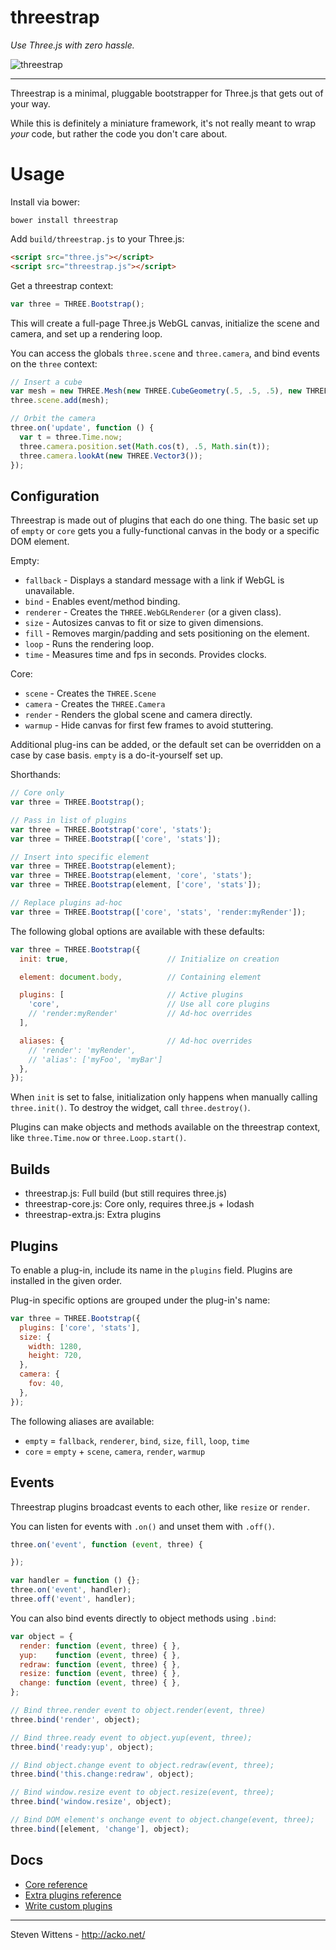threestrap
==========

*Use Three.js with zero hassle.*

![threestrap](https://raw.github.com/unconed/threestrap/master/examples/basic_cube.png)


* * *

Threestrap is a minimal, pluggable bootstrapper for Three.js that gets out of your way.

While this is definitely a miniature framework, it's not really meant to wrap *your* code, but rather the code you don't care about.

Usage
===

Install via bower:
```
bower install threestrap
```

Add `build/threestrap.js` to your Three.js:

```html
<script src="three.js"></script>
<script src="threestrap.js"></script>
```

Get a threestrap context:

```javascript
var three = THREE.Bootstrap();
```

This will create a full-page Three.js WebGL canvas, initialize the scene and camera, and set up a rendering loop.

You can access the globals `three.scene` and `three.camera`, and bind events on the `three` context:

```javascript
// Insert a cube
var mesh = new THREE.Mesh(new THREE.CubeGeometry(.5, .5, .5), new THREE.MeshNormalMaterial());
three.scene.add(mesh);

// Orbit the camera
three.on('update', function () {
  var t = three.Time.now;
  three.camera.position.set(Math.cos(t), .5, Math.sin(t));
  three.camera.lookAt(new THREE.Vector3());
});
```

Configuration
---

Threestrap is made out of plugins that each do one thing. The basic set up of `empty` or `core` gets you a fully-functional canvas in the body or a specific DOM element.

Empty:

 * `fallback` - Displays a standard message with a link if WebGL is unavailable.
 * `bind`     - Enables event/method binding.
 * `renderer` - Creates the `THREE.WebGLRenderer` (or a given class).
 * `size`     - Autosizes canvas to fit or size to given dimensions.
 * `fill`     - Removes margin/padding and sets positioning on the element.
 * `loop`     - Runs the rendering loop.
 * `time`     - Measures time and fps in seconds. Provides clocks.

Core:

 * `scene`    - Creates the `THREE.Scene`
 * `camera`   - Creates the `THREE.Camera`
 * `render`   - Renders the global scene and camera directly.
 * `warmup`   - Hide canvas for first few frames to avoid stuttering.

Additional plug-ins can be added, or the default set can be overridden on a case by case basis. `empty` is a do-it-yourself set up.


Shorthands:
```javascript
// Core only
var three = THREE.Bootstrap();

// Pass in list of plugins
var three = THREE.Bootstrap('core', 'stats');
var three = THREE.Bootstrap(['core', 'stats']);

// Insert into specific element
var three = THREE.Bootstrap(element);
var three = THREE.Bootstrap(element, 'core', 'stats');
var three = THREE.Bootstrap(element, ['core', 'stats']);

// Replace plugins ad-hoc
var three = THREE.Bootstrap(['core', 'stats', 'render:myRender']);
```

The following global options are available with these defaults:

```javascript
var three = THREE.Bootstrap({
  init: true,                      // Initialize on creation

  element: document.body,          // Containing element

  plugins: [                       // Active plugins
    'core',                        // Use all core plugins
    // 'render:myRender'           // Ad-hoc overrides
  ],

  aliases: {                       // Ad-hoc overrides
    // 'render': 'myRender',       
    // 'alias': ['myFoo', 'myBar']
  },
});
```

When `init` is set to false, initialization only happens when manually calling `three.init()`. To destroy the widget, call `three.destroy()`.

Plugins can make objects and methods available on the threestrap context, like `three.Time.now` or `three.Loop.start()`.

Builds
---
 * threestrap.js: Full build (but still requires three.js)
 * threestrap-core.js: Core only, requires three.js + lodash
 * threestrap-extra.js: Extra plugins

Plugins
---

To enable a plug-in, include its name in the `plugins` field. Plugins are installed in the given order.

Plug-in specific options are grouped under the plug-in's name:

```javascript
var three = THREE.Bootstrap({
  plugins: ['core', 'stats'],
  size: {
    width: 1280,
    height: 720,
  },
  camera: {
    fov: 40,
  },
});
```

The following aliases are available:

* `empty` = `fallback`, `renderer`, `bind`, `size`, `fill`, `loop`, `time`
* `core` = `empty` + `scene`, `camera`, `render`, `warmup`

Events
---

Threestrap plugins broadcast events to each other, like `resize` or `render`.

You can listen for events with `.on()` and unset them with `.off()`.

```javascript
three.on('event', function (event, three) {

});
```

```javascript
var handler = function () {};
three.on('event', handler);
three.off('event', handler);
```

You can also bind events directly to object methods using `.bind`:

```javascript
var object = {
  render: function (event, three) { },
  yup:    function (event, three) { },
  redraw: function (event, three) { },
  resize: function (event, three) { },
  change: function (event, three) { },
};

// Bind three.render event to object.render(event, three)
three.bind('render', object);

// Bind three.ready event to object.yup(event, three);
three.bind('ready:yup', object);

// Bind object.change event to object.redraw(event, three);
three.bind('this.change:redraw', object);

// Bind window.resize event to object.resize(event, three);
three.bind('window.resize', object);

// Bind DOM element's onchange event to object.change(event, three);
three.bind([element, 'change'], object);
```

Docs
---

* [Core reference](https://github.com/unconed/threestrap/blob/master/docs/core.md)
* [Extra plugins reference](https://github.com/unconed/threestrap/blob/master/docs/extra.md)
* [Write custom plugins](https://github.com/unconed/threestrap/blob/master/docs/custom.md)

* * *

Steven Wittens - http://acko.net/
